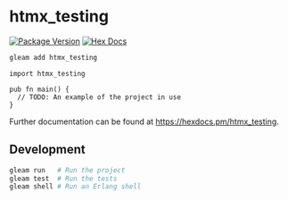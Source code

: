 # htmx_testing

[![Package Version](https://img.shields.io/hexpm/v/htmx_testing)](https://hex.pm/packages/htmx_testing)
[![Hex Docs](https://img.shields.io/badge/hex-docs-ffaff3)](https://hexdocs.pm/htmx_testing/)

```sh
gleam add htmx_testing
```
```gleam
import htmx_testing

pub fn main() {
  // TODO: An example of the project in use
}
```

Further documentation can be found at <https://hexdocs.pm/htmx_testing>.

## Development

```sh
gleam run   # Run the project
gleam test  # Run the tests
gleam shell # Run an Erlang shell
```
